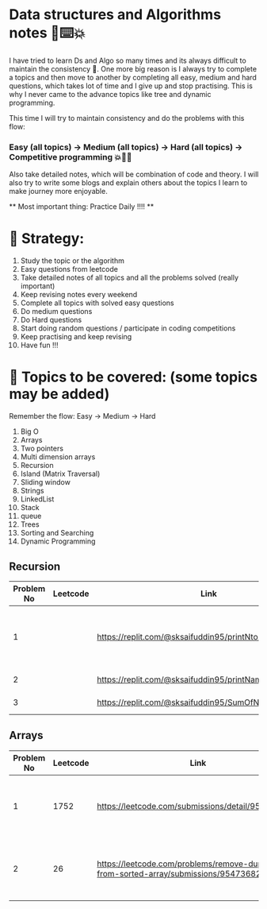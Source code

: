 # Data structures and Algorithms notes 📓⌨️💥
I have tried to learn Ds and Algo so many times and its always difficult to maintain the consistency 🥲. One more big reason is I always try to complete a topics and then move to another by completing all easy, medium and hard questions, which takes lot of time and I give up and stop practising. This is why I never came to the advance topics like tree and dynamic programming.

This time I will try to maintain consistency and do the problems with this flow:
### Easy (all topics) -> Medium (all topics) -> Hard (all topics) -> Competitive programming 💥🧑‍💻

Also take detailed notes, which will be combination of code and theory. I will also try to write some blogs and explain others about the topics I learn to make journey more enjoyable.

** Most important thing: Practice Daily !!!! **

# 💪 Strategy: 
1. Study the topic or the algorithm
2. Easy questions from leetcode
3. Take detailed notes of all topics and all the problems solved (really important)
4. Keep revising notes every weekend
5. Complete all topics with solved easy questions
6. Do medium questions
7. Do Hard questions
8. Start doing random questions / participate in coding competitions
9. Keep practising and keep revising
10. Have fun !!!

# 📔 Topics to be covered: (some topics may be added)
Remember the flow: Easy -> Medium -> Hard
1. Big O
2. Arrays
3. Two pointers
4. Multi dimension arrays
5. Recursion
6. Island (Matrix Traversal)
7. Sliding window
8. Strings
9. LinkedList
10. Stack
11. queue
12. Trees
13. Sorting and Searching
14. Dynamic Programming

## Recursion
| Problem No  | Leetcode  | Link  | Learnings  | Solutions
|---|---|---|---|---|
| 1  |   | https://replit.com/@sksaifuddin95/printNto1  | Print numbers from n to 1, recursion basics  ||
| 2  |   | https://replit.com/@sksaifuddin95/printName | recursion basics ||
| 3  |   | https://replit.com/@sksaifuddin95/SumOfNNaturalNumbers | recursion basics ||

## Arrays
| Problem No  | Leetcode  | Link  | Learnings  | Solutions
|---|---|---|---|---|
| 1  | 1752  | https://leetcode.com/submissions/detail/954163484/  | 1. how to check if array is sorted, 2. Using modulo  ||
| 2  | 26    | https://leetcode.com/problems/remove-duplicates-from-sorted-array/submissions/954736827/ | 1. how to remove duplicates from sorted array ||

